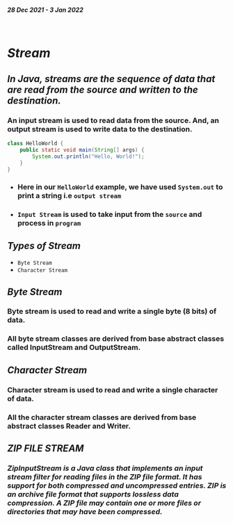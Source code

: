 #### _28 Dec 2021 - 3 Jan 2022_
<br>

# _Stream_
## _In Java, streams are the sequence of data that are read from the source and written to the destination._

### An input stream is used to read data from the source. And, an output stream is used to write data to the destination.

```java
class HelloWorld {
    public static void main(String[] args) {
        System.out.println("Hello, World!"); 
    }
}
```

- ### Here in our `HelloWorld` example, we have used `System.out` to print a string i.e `output stream`

- ### `Input Stream` is used to take input from the `source` and process in `program`


## _Types of Stream_
- `Byte Stream`
- `Character Stream`

## _Byte Stream_
### Byte stream is used to read and write a single byte (8 bits) of data.

### All byte stream classes are derived from base abstract classes called InputStream and OutputStream.

## _Character Stream_
### Character stream is used to read and write a single character of data.

### All the character stream classes are derived from base abstract classes Reader and Writer.

## _ZIP FILE STREAM_
### _ZipInputStream is a Java class that implements an input stream filter for reading files in the ZIP file format. It has support for both compressed and uncompressed entries. ZIP is an archive file format that supports lossless data compression. A ZIP file may contain one or more files or directories that may have been compressed._